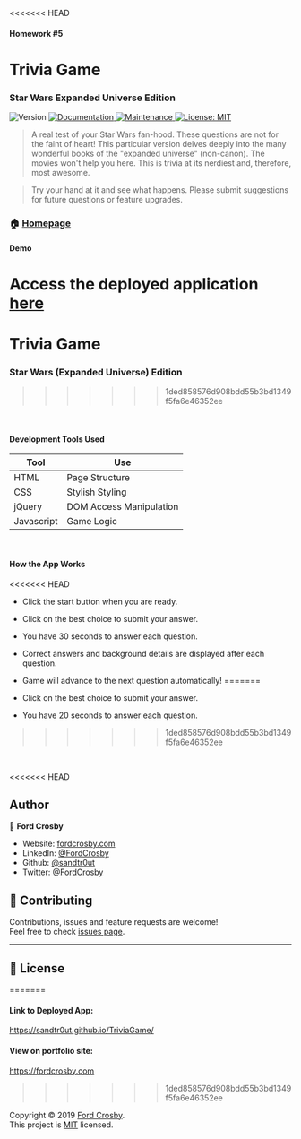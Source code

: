 <<<<<<< HEAD
#### Homework #5

# Trivia Game

### Star Wars Expanded Universe Edition

<p>
  <img alt="Version" src="https://img.shields.io/badge/version-1.7.0-blue.svg?cacheSeconds=2592000" />
  <a href="https://github.com/sandtr0ut/burger#readme">
    <img alt="Documentation" src="https://img.shields.io/badge/documentation-yes-brightgreen.svg" target="_blank" />
  </a>
  <a href="https://github.com/sandtr0ut/burger/graphs/commit-activity">
    <img alt="Maintenance" src="https://img.shields.io/badge/Maintained%3F-yes-green.svg" target="_blank" />
  </a>
  <a href="https://github.com/sandtr0ut/burger/blob/master/LICENSE">
    <img alt="License: MIT" src="https://img.shields.io/badge/License-MIT-yellow.svg" target="_blank" />
  </a>
</p>

> A real test of your Star Wars fan-hood. These questions are not for the faint of heart! This particular version delves deeply into the many wonderful books of the "expanded universe" (non-canon). The movies won't help you here. This is trivia at its nerdiest and, therefore, most awesome.

> Try your hand at it and see what happens. Please submit suggestions for future questions or feature upgrades.

### 🏠 [Homepage](https://github.com/sandtr0ut/TriviaGame#readme)

#### Demo

Access the deployed application [here](https://sandtr0ut.github.io/TriviaGame/)
=======
# Trivia Game
### Star Wars (Expanded Universe) Edition
>>>>>>> 1ded858576d908bdd55b3bd1349f5fa6e46352ee

<br>

#### Development Tools Used

| Tool       | Use                     |
| ---------- | ----------------------- |
| HTML       | Page Structure          |
| CSS        | Stylish Styling         |
| jQuery     | DOM Access Manipulation |
| Javascript | Game Logic              |

<br>

#### How the App Works

<<<<<<< HEAD
- Click the start button when you are ready.

- Click on the best choice to submit your answer.

- You have 30 seconds to answer each question.

- Correct answers and background details are displayed after each question.

- Game will advance to the next question automatically!
=======
 * Click on the best choice to submit your answer.
 
 * You have 20 seconds to answer each question.
>>>>>>> 1ded858576d908bdd55b3bd1349f5fa6e46352ee

 <br>
 
<<<<<<< HEAD
## Author

👤 **Ford Crosby**

- Website: [fordcrosby.com](fordcrosby.com)
- LinkedIn: [@FordCrosby](https://www.linkedin.com/in/fordcrosby/)
- Github: [@sandtr0ut](https://github.com/sandtr0ut)
- Twitter: [@FordCrosby](https://twitter.com/FordCrosby)
  <br>

## 🤝 Contributing

Contributions, issues and feature requests are welcome!<br />Feel free to check [issues page](https://github.com/sandtr0ut/burger/issues).

---

## 📝 License
=======
 #### Link to Deployed App:
 https://sandtr0ut.github.io/TriviaGame/
 
 #### View on portfolio site:
 https://fordcrosby.com
>>>>>>> 1ded858576d908bdd55b3bd1349f5fa6e46352ee

Copyright © 2019 [Ford Crosby](https://github.com/sandtr0ut).<br />
This project is [MIT](https://github.com/sandtr0ut/burger/blob/master/LICENSE) licensed.
